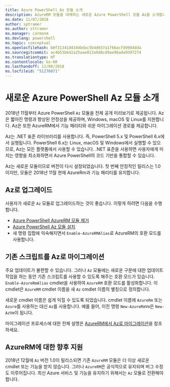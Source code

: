 ```yaml
---
title: Azure PowerShell Az 모듈 소개
description: AzureRM 모듈을 대체하는 새로운 Azure PowerShell 모듈 Az을 소개합니다.
ms.date: 11/07/2018
author: sptramer
ms.author: sttramer
ms.manager: carmonm
ms.devlang: powershell
ms.topic: conceptual
ms.openlocfilehash: b0f31341d4344bdac5b4d657a1f66acfd9984dda
ms.sourcegitcommit: ac4b53bb42a25aae013a9d8cd9ae98ada9397274
ms.translationtype: HT
ms.contentlocale: ko-KR
ms.lasthandoff: 11/08/2018
ms.locfileid: "51276071"
---
```

# <a name="introducing-the-new-azure-powershell-az-module"></a>새로운 Azure PowerShell Az 모듈 소개

2018년 11월부터 Azure PowerShell `Az` 모듈을 전체 공개 미리보기로 제공됩니다.
Az은 짧아진 명령과 향상된 안정성을 제공하며, Windows, macOS 및 Linux를 지원합니다. Az은 또한 AzureRM에서 기능 패리티와 쉬운 마이그레이션 경로를 제공합니다.

Az는 .NET 표준 라이브러리를 사용합니다. 즉, PowerShell 5.x 및 PowerShell 6.x에서 실행됩니다.
PowerShell 6.x는 Linux, macOS 및 Windows에서 실행할 수 있으므로, Az는 모든 플랫폼에서 사용할 수 있습니다.
.NET 표준을 사용하면 사용자에게 미치는 영향을 최소화하면서 Azure PowerShell의 코드 기반을 통합할 수 있습니다.

Az는 새로운 모듈이므로 버전이 다시 설정되었습니다. 첫 번째 안정적인 릴리스는 1.0이지만, 모듈은 2018년 11월 현재 AzureRm과 기능 패리티를 유지합니다.

## <a name="upgrade-to-az"></a>Az로 업그레이드

사용자가 새로운 `Az` 모듈로 업그레이드하는 것이 좋습니다. 이렇게 하려면 다음을 수행합니다.

* [Azure PowerShell AzureRM 모듈 제거](/powershell/azure/uninstall-azurerm-ps)
* [Azure PowerShell Az 모듈 설치](/powershell/azure/install-az-ps)
* 새 명령 집합에 익숙해지면서 `Enable-AzureRMAlias`로 AzureRM의 호환 모드를 사용합니다.

## <a name="migrate-existing-scripts-to-az"></a>기존 스크립트를 Az로 마이그레이션

주요 업데이트가 불편할 수 있습니다. 그러나 `Az` 모듈에는 새로운 구문에 대한 업데이트 작업을 하는 동안 기존 스크립트를 사용할 수 있도록 해주는 호환 모드가 있습니다. `Enable-AzureRmAlias` cmdlet을 사용하여 `AzureRM` 호환 모드를 활성화합니다. 이 cmdlet은 `AzureRM` cmdlet 이름을 새 `Az` cmdlet 이름의 별칭으로 정의합니다.

새로운 cmdlet 이름은 쉽게 익힐 수 있도록 되었습니다. cmdlet 이름에 `AzureRm` 또는 `Azure`를 사용하는 대신 `Az`를 사용합니다. 예를 들어, 이전 명령 `New-AzureRmVm`은 `New-AzVm`이 됩니다.

마이그레이션 프로세스에 대한 전체 설명은 [AzureRM에서 Az로 마이그레이션](migrate-from-azurerm-to-az.md)을 참조하세요.

## <a name="the-future-of-support-for-azurerm"></a>AzureRM에 대한 향후 지원

2018년 12월에 `Az` 버전 1.0이 릴리스되면 기존 `AzureRM` 모듈은 더 이상 새로운 cmdlet 또는 기능을 받지 않습니다. 그러나 `AzureRM`은 공식적으로 유지되며 버그 수정도 이루어집니다. 최신 Azure 서비스 및 기능을 유지하기 위해서는 `Az` 모듈로 전환해야 합니다.